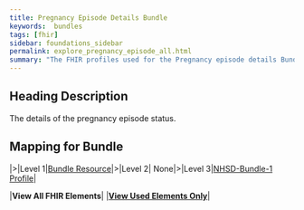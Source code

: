 ```yaml
---
title: Pregnancy Episode Details Bundle
keywords:  bundles
tags: [fhir]
sidebar: foundations_sidebar
permalink: explore_pregnancy_episode_all.html
summary: "The FHIR profiles used for the Pregnancy episode details Bundle"
---
```


## Heading Description ##
The details of the pregnancy episode status.

## Mapping for Bundle ##

|>|Level 1|[Bundle Resource](http://hl7.org/fhir/stu3/bundle.html)|>|Level 2| None|>|Level 3|[NHSD-Bundle-1 Profile](http://xxx)|

|**View All FHIR Elements**|    |**[View Used Elements Only](explore_pregnancy_episode.html#mapping-for-bundle)**| 
